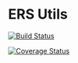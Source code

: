 # ERS Utils

[![Build Status](https://travis-ci.org/EuropeanRespiratorySociety/ers-utils.svg?branch=master)](https://travis-ci.org/EuropeanRespiratorySociety/ers-utils)

[![Coverage Status](https://coveralls.io/repos/github/EuropeanRespiratorySociety/ers-utils/badge.svg?branch=master)](https://coveralls.io/github/EuropeanRespiratorySociety/ers-utils?branch=master)